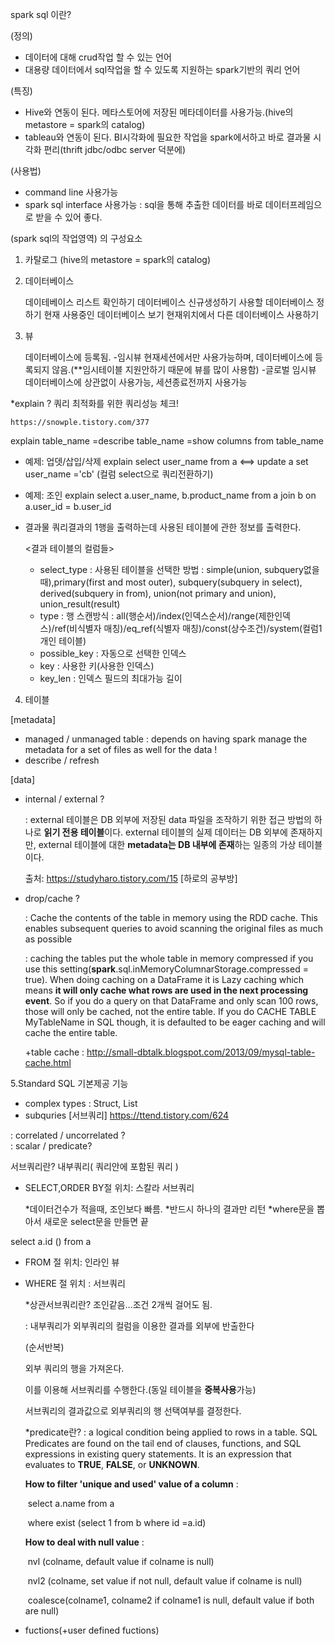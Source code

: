 spark sql 이란?

(정의)

- 데이터에 대해 crud작업 할 수 있는 언어
- 대용량 데이터에서 sql작업을 할 수 있도록 지원하는 spark기반의 쿼리 언어

(특징)

- Hive와 연동이 된다. 메타스토어에 저장된 메타데이터를 사용가능.(hive의 metastore  = spark의 catalog)
- tableau와 연동이 된다. BI시각화에 필요한 작업을 spark에서하고 바로 결과물 시각화 편리(thrift jdbc/odbc server 덕분에)

(사용법)

- command line 사용가능
- spark sql interface 사용가능 : sql을 통해 추출한 데이터를 바로 데이터프레임으로 받을 수 있어 좋다.

(spark sql의 작업영역) 의 구성요소

1. 카탈로그 (hive의 metastore  = spark의 catalog)
2. 데이터베이스

   데이테베이스 리스트 확인하기
   데이터베이스 신규생성하기
   사용할 데이터베이스 정하기
   현재 사용중인 데이터베이스 보기
   현재위치에서 다른 데이터베이스 사용하기

3. 뷰

   데이터베이스에 등록됨.
   -임시뷰
   현재세션에서만 사용가능하며, 데이터베이스에 등록되지 않음.(**임시테이블 지원안하기 때문에 뷰를 많이 사용함)
   -글로벌 임시뷰
   데이터베이스에 상관없이 사용가능, 세션종료전까지 사용가능

*explain ? 쿼리 최적화를 위한 쿼리성능 체크!

```https://snowple.tistory.com/377```

explain table_name
=describe table_name
=show columns from table_name

- 예제: 업뎃/삽입/삭제
  explain select user_name from a
  <==> update a set user_name ='cb' (컬럼 select으로 쿼리전환하기)

- 예제: 조인
  explain select a.user_name, b.product_name 
  from a join b 
  on a.user_id = b.user_id

- 결과물
  쿼리결과의 1행을 출력하는데 사용된 테이블에 관한 정보를 출력한다.

  <결과 테이블의 컬럼들>

  - select_type : 사용된 테이블을 선택한 방법 : simple(union, subquery없을 때),primary(first and most outer), subquery(subquery in select), derived(subquery in from), union(not primary and union), union_result(result)
  - type : 행 스캔방식 : all(행순서)/index(인덱스순서)/range(제한인덱스)/ref(비식별자 매칭)/eq_ref(식별자 매칭)/const(상수조건)/system(컬럼1개인 테이블)
  - possible_key : 자동으로 선택한 인덱스
  - key : 사용한 키(사용한 인덱스)
  - key_len : 인덱스 필드의 최대가능 길이

4. 테이블

[metadata]

- managed / unmanaged table
  : depends on having spark manage the metadata for a set of files as well for the data !
- describe / refresh  

[data]

- internal / external ?

  : external 테이블은 DB 외부에 저장된 data 파일을 조작하기 위한 접근 방법의 하나로 **읽기 전용 테이블**이다. external 테이블의 실제 데이터는 DB 외부에 존재하지만, external 테이블에 대한 **metadata는 DB 내부에 존재**하는 일종의 가상 테이블이다.

  출처: <https://studyharo.tistory.com/15> [하로의 공부방]

- drop/cache  ?

  : Cache the contents of the table in memory using the RDD cache. This enables subsequent queries to avoid scanning the original files as much as possible

  : caching the tables put the whole table in memory compressed if you use this setting(**spark**.sql.inMemoryColumnarStorage.compressed = true). When doing caching on a DataFrame it is Lazy caching which means **it will only cache what rows are used in the next processing event**. So if you do a query on that DataFrame and only scan 100 rows, those will only be cached, not the entire table. If you do CACHE TABLE MyTableName in SQL though, it is defaulted to be eager caching and will cache the entire table.

  +table cache : http://small-dbtalk.blogspot.com/2013/09/mysql-table-cache.html

5.Standard SQL 기본제공 기능

- complex types : Struct, List
- subquries [서브쿼리] https://ttend.tistory.com/624 

: correlated / uncorrelated ? <br/>
: scalar / predicate?

  

  서브쿼리란?  내부쿼리( 쿼리안에 포함된 쿼리 )

- SELECT,ORDER BY절 위치: 스칼라 서브쿼리

  *데이터건수가 적을때, 조인보다 빠름. 
  *반드시 하나의 결과만 리턴
  *where문을 뽑아서 새로운 select문을  만들면 끝

select a.id () from a

- FROM 절 위치: 인라인 뷰

- WHERE 절 위치 : 서브쿼리

  

  *상관서브쿼리란? 조인같음…조건 2개씩 걸어도 됨.

  : 내부쿼리가 외부쿼리의 컬럼을 이용한 결과를 외부에 반출한다

  

  (순서반복)

  외부 쿼리의 행을 가져온다.

  이를 이용해 서브쿼리를 수행한다.(동일 테이블을 **중복사용**가능)

  서브쿼리의 결과값으로 외부쿼리의 행 선택여부를 결정한다.

  

  *predicate란?
  : a logical condition being applied to rows in a table. SQL Predicates are found on the tail end of clauses, functions, and SQL expressions in existing query statements. It is an expression that evaluates to **TRUE**, **FALSE**, or **UNKNOWN**. 

  

  **How to filter 'unique and used' value of a column** :

  ​	select a.name from a 

  ​	where exist (select 1 from b where id =a.id)

  **How to deal with null value** : 

  ​	nvl (colname, default value if colname is null)

  ​	nvl2 (colname, set value if not null, default value if colname is null)

  ​	coalesce(colname1, colname2 if colname1 is null, default value if both are null)

- fuctions(+user defined fuctions)
